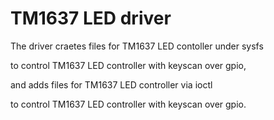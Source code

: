 # TM1637 LED driver
The driver craetes files for TM1637 LED contoller under sysfs

to control TM1637 LED controller with keyscan over gpio,

and adds files for TM1637 LED controller via ioctl

to control TM1637 LED controller with keyscan over gpio.
